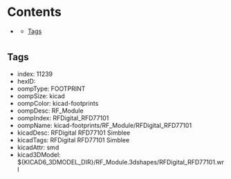 



Contents
========

* [](#)
	* [Tags](#tags)

# 

## Tags

- index: 11239
- hexID: 
- oompType: FOOTPRINT
- oompSize: kicad
- oompColor: kicad-footprints
- oompDesc: RF_Module
- oompIndex: RFDigital_RFD77101
- oompName: kicad-footprints/RF_Module/RFDigital_RFD77101
- kicadDesc: RFDigital RFD77101 Simblee
- kicadTags: RFDigital RFD77101 Simblee
- kicadAttr: smd
- kicad3DModel: ${KICAD6_3DMODEL_DIR}/RF_Module.3dshapes/RFDigital_RFD77101.wrl
